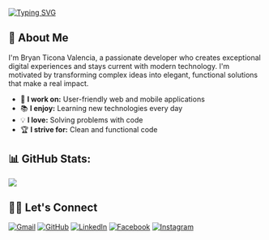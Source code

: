 [![Typing SVG](https://readme-typing-svg.herokuapp.com?font=Fira+Code&weight=600&size=22&pause=1000&color=FF8C00&vCenter=true&random=false&width=600&lines=Full+Stack+Web%2FMobile+Developer;I+work+mainly+with+React+%7C+React+Native)](https://git.io/typing-svg)

## 🚀 About Me

I'm Bryan Ticona Valencia, a passionate developer who creates exceptional digital experiences and stays current with modern technology. I'm motivated by transforming complex ideas into elegant, functional solutions that make a real impact.

- 🎯 **I work on:** User-friendly web and mobile applications
- 📚 **I enjoy:** Learning new technologies every day
- 💡 **I love:** Solving problems with code
- 🏆 **I strive for:** Clean and functional code

## 📊 GitHub Stats:
![](https://github-readme-streak-stats.herokuapp.com/?user=Ross1736&theme=dark&hide_border=false)

## 🙋‍♀️ Let's Connect

<p align="start">
	<a href="mailto:bryan1736b@gmail.com"><img src="https://img.icons8.com/bubbles/50/000000/gmail.png" alt="Gmail"/></a>
	<a href="https://github.com/Ross1736"><img src="https://img.icons8.com/bubbles/50/000000/github.png" alt="GitHub"/></a>
	<a href="https://www.linkedin.com/in/bryan-ticona-valencia-999632269"><img src="https://img.icons8.com/bubbles/50/000000/linkedin.png" alt="LinkedIn"/></a>
	<a href="https://www.facebook.com/bryan.ticona.338"><img src="https://img.icons8.com/bubbles/50/000000/facebook-new.png" alt="Facebook"/></a>
	<a href="https://www.instagram.com/ross1736b"><img src="https://img.icons8.com/bubbles/50/000000/instagram.png" alt="Instagram"/></a>
</p>

